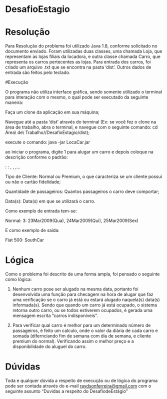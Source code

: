 ﻿# DesafioEstagio

# Resolução

Para Resolução do problema foi utilizado Java 1.8, conforme solicitado no documento enviado. Foram utilizadas duas classes, uma chamada Loja, que representam as lojas filiais da locadora, e outra classe chamada Carro, que representa os carros pertecentes as lojas. Para entrada dos carros, foi criado um arquivo .txt que se encontra na pasta ‘dist’. Outros dados de entrada são feitos pelo teclado.

#Execução

O programa não utiliza interface gráfica, sendo somente utilizado o terminal para interação com o mesmo, o qual pode ser executado da seguinte maneira:

Faça um clone da aplicação em sua máquina;

Navegue até a pasta ‘dist’ através do terminal (Ex: se você fez o clone na área de trabalho, abra o terminal, e navegue com o seguinte comando: cd Área\ de\ Trabalho//DesafioEstagio/dist);

execute o comando: java -jar LocaCar.jar

ao iniciar o programa, digite 1 para alugar um carro e depois coloque na descrição conforme o padrão: 

<Tipo de Cliente>: <Quantidade de passageiros>: <Data1>, <Data2>, <Data3>,…

Tipo de Cliente: Normal ou Premium, o que caracteriza se um cliente possui ou não o cartão fidelidade;

Quantidade de passageiros: Quantos passageiros o carro deve comportar;

Data(s): Data(s) em que se utilizará o carro.

Como exemplo de entrada tem-se:

Normal: 3: 23Mar2009(Qua), 24Mar2009(Qui), 25Mar2009(Sex)

E como exemplo de saida:

Fiat 500: SouthCar

# Lógica

Como o problema foi descrito de uma forma ampla, foi pensado o seguinte como lógica:

1. Nenhum carro pose ser alugado na mesma data, portanto foi desenvolvida uma função para checagem na hora de alugar que faz uma verificação se o carro já está ou estará alugado naquela(s) data(s) informada(s). Sendo que quando um carro já está ocupado, o sistema retorna outro carro, ou se todos estiverem ocupados, é gerada uma mensagem escrita “carros indisponíveis”.  

2. Para verificar qual carro é melhor para um determinado número de passageiros, é feito um calculo, onde o valor da diária de cada carro e somada (difernciando fim de semana com dia de semana, e cliente premium do normal). Verificando assim o melhor preço e a disponibilidade do aluguel do carro.

# Dúvidas

Toda e qualquer dúvida a respeito de execução ou de lógica do programa pode ser contada através do e-mail raydsonferreira@gmail.com com o seguinte assunto “Duvidas a respeito do DesafiodeEstágio”
